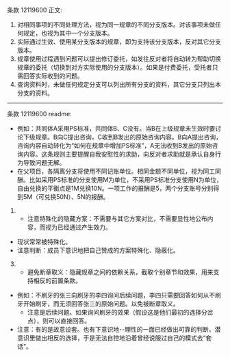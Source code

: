 条款 12119600 正文:
1. 对相同事项的不同处理方法，视为同一规章的不同分支版本。对该事项未做任何规定，也视为其中一个分支版本。
2. 实际通过生效、使用某分支版本的规章，即为支持该分支版本，反对其它分支版本。
3. 规章使用过程遇到问题可以提出修订委托，如发往反对者将自动转为帮助切换规章的委托（切换到对方实际使用的分支版本）。如果是付费委托，受托者只需回答实际收到的问题。
4. 查询资料时，未做任何规定分支可以列出所有分支的资料，其它分支只列出本分支的资料。

---
条款 12119600 readme:
- 例如：共同体A采用PS标准，共同体B、C没有。当B在上级规章未生效时要讨论下级规章。B向C提出咨询，C收到B发出的原始咨询内容。B向A提出咨询，咨询内容自动转化为“如何在规章中增加PS标准”，A无法收到B发出的原始咨询内容。这条规则主要提醒自我安慰性的求助，向反对者求助就是承认自身行为导致问题无解。
- 在父项目，各隔离分支将使用不同记账单位。相同金额不同单位，视为同工同酬。比如采用PS标准的分支使用M为单位，不采用PS标准分支使用N为单位，自由兑换的平衡点是1M兑换10N。一项工作的报酬是5，两个分支账号分别得到5M（可兑换50N）、5N的报酬。
1. - 注意特殊化的隐藏方案：不需要与其它方案对比，不需要显性地公布内容，而视为已经通过产生效力。
  - 现状常常被特殊化。
- 注意判断：成员下意识地把自己赞成的方案特殊化、隐蔽化。
3. - 避免断章取义：隐藏规章之间的依赖关系，截取个别章节和效果，用来支持相反的前置条款。
  - 例如：不刷牙的张三向刷牙的李四询问后续问题，李四只需要回答如何从不刷牙开始刷牙，而无须回答张三的原始问题。以免被断章取义。
    - 注意是后续问题。如果询问刷牙的效果（假设这是他们最初的选择分岔点），则可以直接回答。
- 注意：有的是故意设套。也有下意识地--理性的一面已经做出可靠的判断，潜意识里做出相反的选择，于是无法自控地沿着曾经说服过自己的模式去“套话”。
